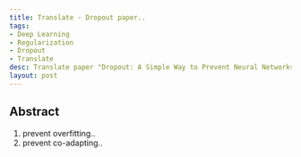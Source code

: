```yaml
---
title: Translate - Dropout paper..
tags:
- Deep Learning
- Regularization
- Dropout
- Translate
desc: Translate paper "Dropout: A Simple Way to Prevent Neural Networks from Overfitting".
layout: post
---
```


## Abstract

1. prevent overfitting..
2. prevent co-adapting..